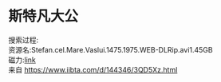 # 斯特凡大公

搜索过程:  
资源名:Stefan.cel.Mare.Vaslui.1475.1975.WEB-DLRip.avi1.45GB    
磁力:[link](magnet:?xt=urn:btih:A578B91334F7A911E3DD749C4BC3765B802FE6A5&dn=Stefan+cel+Mare+Vaslui+1475+1975+WEB-DLRip+avi&tr=udp%3A%2F%2Ftracker.coppersurfer.tk%3A6969%2Fannounce&tr=udp%3A%2F%2F9.rarbg.to%3A2710%2Fannounce&tr=udp%3A%2F%2Ftracker.opentrackr.org%3A1337%2Fannounce&tr=udp%3A%2F%2Ftracker.leechers-paradise.org%3A6969%2Fannounce&tr=udp%3A%2F%2Ftracker.open-internet.nl%3A6969%2Fannounce&tr=udp%3A%2F%2Fopen.demonii.si%3A)  
来自 <https://www.iibta.com/d/144346/3QD5Xz.html> 
